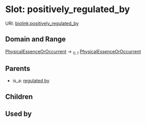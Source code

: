 
# Slot: positively_regulated_by




URI: [biolink:positively_regulated_by](https://w3id.org/biolink/vocab/positively_regulated_by)


## Domain and Range

[PhysicalEssenceOrOccurrent](PhysicalEssenceOrOccurrent.md) &#8594;  <sub>0..1</sub> [PhysicalEssenceOrOccurrent](PhysicalEssenceOrOccurrent.md)

## Parents

 *  is_a: [regulated by](regulated_by.md)

## Children


## Used by

